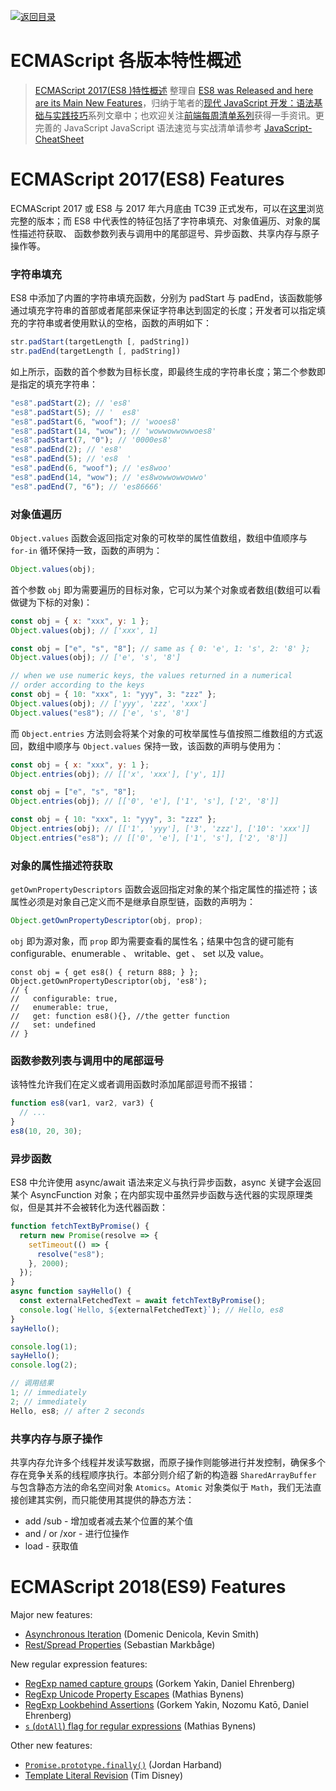 [![返回目录](https://parg.co/UCb)](https://github.com/wxyyxc1992/Awesome-CheatSheets)

# ECMAScript 各版本特性概述

> [ECMAScript 2017(ES8 )特性概述](https://zhuanlan.zhihu.com/p/27844393) 整理自 [ES8 was Released and here are its Main New Features](https://parg.co/b10)，归纳于笔者的[现代 JavaScript 开发：语法基础与实践技巧](https://parg.co/b1c)系列文章中；也欢迎关注[前端每周清单系列](https://parg.co/bh1)获得一手资讯。更完善的 JavaScript JavaScript 语法速览与实战清单请参考 [JavaScript-CheatSheet](./JavaScript-CheatSheet.md)

# ECMAScript 2017(ES8) Features

ECMAScript 2017 或 ES8 与 2017 年六月底由 TC39 正式发布，可以在[这里](https://www.ecma-international.org/ecma-262/8.0/index.html)浏览完整的版本；而 ES8 中代表性的特征包括了字符串填充、对象值遍历、对象的属性描述符获取、 函数参数列表与调用中的尾部逗号、异步函数、共享内存与原子操作等。

### 字符串填充

ES8 中添加了内置的字符串填充函数，分别为 padStart 与 padEnd，该函数能够通过填充字符串的首部或者尾部来保证字符串达到固定的长度；开发者可以指定填充的字符串或者使用默认的空格，函数的声明如下：

```js
str.padStart(targetLength [, padString])
str.padEnd(targetLength [, padString])
```

如上所示，函数的首个参数为目标长度，即最终生成的字符串长度；第二个参数即是指定的填充字符串：

```js
"es8".padStart(2); // 'es8'
"es8".padStart(5); // '  es8'
"es8".padStart(6, "woof"); // 'wooes8'
"es8".padStart(14, "wow"); // 'wowwowwowwoes8'
"es8".padStart(7, "0"); // '0000es8'
"es8".padEnd(2); // 'es8'
"es8".padEnd(5); // 'es8  '
"es8".padEnd(6, "woof"); // 'es8woo'
"es8".padEnd(14, "wow"); // 'es8wowwowwowwo'
"es8".padEnd(7, "6"); // 'es86666'
```

### 对象值遍历

`Object.values` 函数会返回指定对象的可枚举的属性值数组，数组中值顺序与 `for-in` 循环保持一致，函数的声明为：

```js
Object.values(obj);
```

首个参数 `obj` 即为需要遍历的目标对象，它可以为某个对象或者数组(数组可以看做键为下标的对象)：

```js
const obj = { x: "xxx", y: 1 };
Object.values(obj); // ['xxx', 1]

const obj = ["e", "s", "8"]; // same as { 0: 'e', 1: 's', 2: '8' };
Object.values(obj); // ['e', 's', '8']

// when we use numeric keys, the values returned in a numerical
// order according to the keys
const obj = { 10: "xxx", 1: "yyy", 3: "zzz" };
Object.values(obj); // ['yyy', 'zzz', 'xxx']
Object.values("es8"); // ['e', 's', '8']
```

而 `Object.entries` 方法则会将某个对象的可枚举属性与值按照二维数组的方式返回，数组中顺序与 `Object.values` 保持一致，该函数的声明与使用为：

```js
const obj = { x: "xxx", y: 1 };
Object.entries(obj); // [['x', 'xxx'], ['y', 1]]

const obj = ["e", "s", "8"];
Object.entries(obj); // [['0', 'e'], ['1', 's'], ['2', '8']]

const obj = { 10: "xxx", 1: "yyy", 3: "zzz" };
Object.entries(obj); // [['1', 'yyy'], ['3', 'zzz'], ['10': 'xxx']]
Object.entries("es8"); // [['0', 'e'], ['1', 's'], ['2', '8']]
```

### 对象的属性描述符获取

`getOwnPropertyDescriptors` 函数会返回指定对象的某个指定属性的描述符；该属性必须是对象自己定义而不是继承自原型链，函数的声明为：

```js
Object.getOwnPropertyDescriptor(obj, prop);
```

`obj` 即为源对象，而 `prop` 即为需要查看的属性名；结果中包含的键可能有 configurable、enumerable 、 writable、get 、 set 以及 value。

```
const obj = { get es8() { return 888; } };
Object.getOwnPropertyDescriptor(obj, 'es8');
// {
//   configurable: true,
//   enumerable: true,
//   get: function es8(){}, //the getter function
//   set: undefined
// }
```

### 函数参数列表与调用中的尾部逗号

该特性允许我们在定义或者调用函数时添加尾部逗号而不报错：

```js
function es8(var1, var2, var3) {
  // ...
}
es8(10, 20, 30);
```

### 异步函数

ES8 中允许使用 async/await 语法来定义与执行异步函数，async 关键字会返回某个 AsyncFunction 对象；在内部实现中虽然异步函数与迭代器的实现原理类似，但是其并不会被转化为迭代器函数：

```js
function fetchTextByPromise() {
  return new Promise(resolve => {
    setTimeout(() => {
      resolve("es8");
    }, 2000);
  });
}
async function sayHello() {
  const externalFetchedText = await fetchTextByPromise();
  console.log(`Hello, ${externalFetchedText}`); // Hello, es8
}
sayHello();

console.log(1);
sayHello();
console.log(2);

// 调用结果
1; // immediately
2; // immediately
Hello, es8; // after 2 seconds
```

### 共享内存与原子操作

共享内存允许多个线程并发读写数据，而原子操作则能够进行并发控制，确保多个存在竞争关系的线程顺序执行。本部分则介绍了新的构造器 `SharedArrayBuffer` 与包含静态方法的命名空间对象 `Atomics`。`Atomic` 对象类似于 `Math`，我们无法直接创建其实例，而只能使用其提供的静态方法：

* add /sub - 增加或者减去某个位置的某个值
* and / or /xor - 进行位操作
* load - 获取值

# ECMAScript 2018(ES9) Features

Major new features:

* [Asynchronous Iteration](http://2ality.com/2016/10/asynchronous-iteration.html) (Domenic Denicola, Kevin Smith)
* [Rest/Spread Properties](http://2ality.com/2016/10/rest-spread-properties.html) (Sebastian Markbåge)

New regular expression features:

* [RegExp named capture groups](http://2ality.com/2017/05/regexp-named-capture-groups.html) (Gorkem Yakin, Daniel Ehrenberg)
* [RegExp Unicode Property Escapes](http://2ality.com/2017/07/regexp-unicode-property-escapes.html) (Mathias Bynens)
* [RegExp Lookbehind Assertions](http://2ality.com/2017/05/regexp-lookbehind-assertions.html) (Gorkem Yakin, Nozomu Katō, Daniel Ehrenberg)
* [`s` (`dotAll`) flag for regular expressions](http://2ality.com/2017/07/regexp-dotall-flag.html) (Mathias Bynens)

Other new features:

* [`Promise.prototype.finally()`](http://2ality.com/2017/07/promise-prototype-finally.html) (Jordan Harband)
* [Template Literal Revision](http://2ality.com/2016/09/template-literal-revision.html) (Tim Disney)
